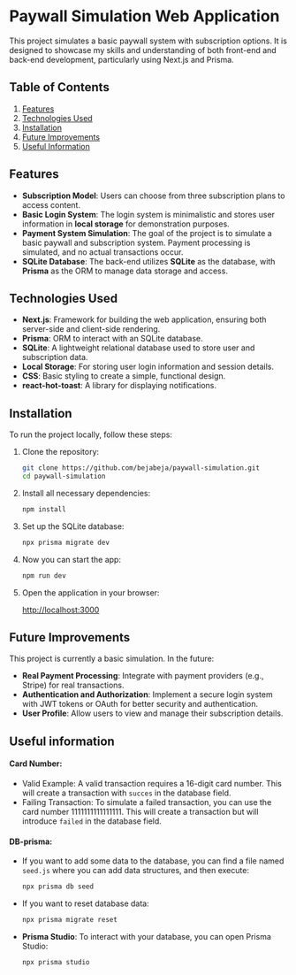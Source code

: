 # Paywall Simulation Web Application

This project simulates a basic paywall system with subscription options. It is designed to showcase my skills and understanding of both front-end and back-end development, particularly using Next.js and Prisma.

## Table of Contents

1. [Features](#features)
2. [Technologies Used](#technologies-used)
3. [Installation](#installation)
4. [Future Improvements](#future-improvements)
5. [Useful Information](#useful-information)

## Features

- **Subscription Model**: Users can choose from three subscription plans to access content.
- **Basic Login System**: The login system is minimalistic and stores user information in **local storage** for demonstration purposes.
- **Payment System Simulation**: The goal of the project is to simulate a basic paywall and subscription system. Payment processing is simulated, and no actual transactions occur.
- **SQLite Database**: The back-end utilizes **SQLite** as the database, with **Prisma** as the ORM to manage data storage and access.

## Technologies Used

- **Next.js**: Framework for building the web application, ensuring both server-side and client-side rendering.
- **Prisma**: ORM to interact with an SQLite database.
- **SQLite**: A lightweight relational database used to store user and subscription data.
- **Local Storage**: For storing user login information and session details.
- **CSS**: Basic styling to create a simple, functional design.
- **react-hot-toast**: A library for displaying notifications.

## Installation

To run the project locally, follow these steps:

1. Clone the repository:

   ```bash
   git clone https://github.com/bejabeja/paywall-simulation.git
   cd paywall-simulation
   ```

2. Install all necessary dependencies:

   ```bash
   npm install
   ```

3. Set up the SQLite database:

   ```bash
   npx prisma migrate dev
   ```

4. Now you can start the app:

   ```bash
   npm run dev
   ```

5. Open the application in your browser:

   [http://localhost:3000](http://localhost:3000)

## Future Improvements

This project is currently a basic simulation. In the future:

- **Real Payment Processing**: Integrate with payment providers (e.g., Stripe) for real transactions.
- **Authentication and Authorization**: Implement a secure login system with JWT tokens or OAuth for better security and authentication.
- **User Profile**: Allow users to view and manage their subscription details.

## Useful information

#### **Card Number**: 
- Valid Example: A valid transaction requires a 16-digit card number. This will create a transaction with `succes` in the database field.
- Failing Transaction: To simulate a failed transaction, you can use the card number 1111111111111111. This will create a transaction but will introduce `failed` in the database field.

#### **DB-prisma**: 
- If you want to add some data to the database, you can find a file named `seed.js` where you can add data structures, and then execute:

  ```bash
  npx prisma db seed
  ```

- If you want to reset database data:

  ```bash
  npx prisma migrate reset
  ```

- **Prisma Studio**: To interact with your database, you can open Prisma Studio:

  ```bash
  npx prisma studio
  ```
